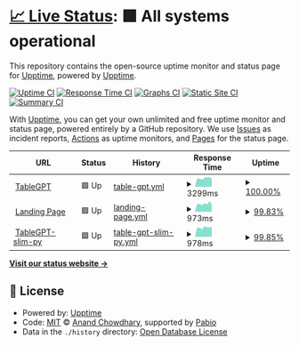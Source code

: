 # [📈 Live Status](https://upptime.github.io/upptime): <!--live status--> **🟩 All systems operational**

This repository contains the open-source uptime monitor and status page for [Upptime](https://upptime.js.org), powered by [Upptime](https://github.com/upptime/upptime).

[![Uptime CI](https://github.com/ZJUICI/tablegpt-upptime/workflows/Uptime%20CI/badge.svg)](https://github.com/ZJUICI/tablegpt-upptime/actions?query=workflow%3A%22Uptime+CI%22)
[![Response Time CI](https://github.com/ZJUICI/tablegpt-upptime/workflows/Response%20Time%20CI/badge.svg)](https://github.com/ZJUICI/tablegpt-upptime/actions?query=workflow%3A%22Response+Time+CI%22)
[![Graphs CI](https://github.com/ZJUICI/tablegpt-upptime/workflows/Graphs%20CI/badge.svg)](https://github.com/ZJUICI/tablegpt-upptime/actions?query=workflow%3A%22Graphs+CI%22)
[![Static Site CI](https://github.com/ZJUICI/tablegpt-upptime/workflows/Static%20Site%20CI/badge.svg)](https://github.com/ZJUICI/tablegpt-upptime/actions?query=workflow%3A%22Static+Site+CI%22)
[![Summary CI](https://github.com/ZJUICI/tablegpt-upptime/workflows/Summary%20CI/badge.svg)](https://github.com/ZJUICI/tablegpt-upptime/actions?query=workflow%3A%22Summary+CI%22)

With [Upptime](https://upptime.js.org), you can get your own unlimited and free uptime monitor and status page, powered entirely by a GitHub repository. We use [Issues](https://github.com/upptime/upptime/issues) as incident reports, [Actions](https://github.com/ZJUICI/tablegpt-upptime/actions) as uptime monitors, and [Pages](https://upptime.github.io/upptime) for the status page.

<!--start: status pages-->
<!-- This summary is generated by Upptime (https://github.com/upptime/upptime) -->
<!-- Do not edit this manually, your changes will be overwritten -->
<!-- prettier-ignore -->
| URL | Status | History | Response Time | Uptime |
| --- | ------ | ------- | ------------- | ------ |
| <img alt="" src="https://icons.duckduckgo.com/ip3/tablegpt.zjuici.com.ico" height="13"> [TableGPT](https://tablegpt.zjuici.com) | 🟩 Up | [table-gpt.yml](https://github.com/ZJUICI/tablegpt-uptime/commits/HEAD/history/table-gpt.yml) | <details><summary><img alt="Response time graph" src="./graphs/table-gpt/response-time-week.png" height="20"> 3299ms</summary><br><a href="https://ZJUICI.github.io/tablegpt-uptime/history/table-gpt"><img alt="Response time 2343" src="https://img.shields.io/endpoint?url=https%3A%2F%2Fraw.githubusercontent.com%2FZJUICI%2Ftablegpt-uptime%2FHEAD%2Fapi%2Ftable-gpt%2Fresponse-time.json"></a><br><a href="https://ZJUICI.github.io/tablegpt-uptime/history/table-gpt"><img alt="24-hour response time 7475" src="https://img.shields.io/endpoint?url=https%3A%2F%2Fraw.githubusercontent.com%2FZJUICI%2Ftablegpt-uptime%2FHEAD%2Fapi%2Ftable-gpt%2Fresponse-time-day.json"></a><br><a href="https://ZJUICI.github.io/tablegpt-uptime/history/table-gpt"><img alt="7-day response time 3299" src="https://img.shields.io/endpoint?url=https%3A%2F%2Fraw.githubusercontent.com%2FZJUICI%2Ftablegpt-uptime%2FHEAD%2Fapi%2Ftable-gpt%2Fresponse-time-week.json"></a><br><a href="https://ZJUICI.github.io/tablegpt-uptime/history/table-gpt"><img alt="30-day response time 2690" src="https://img.shields.io/endpoint?url=https%3A%2F%2Fraw.githubusercontent.com%2FZJUICI%2Ftablegpt-uptime%2FHEAD%2Fapi%2Ftable-gpt%2Fresponse-time-month.json"></a><br><a href="https://ZJUICI.github.io/tablegpt-uptime/history/table-gpt"><img alt="1-year response time 2343" src="https://img.shields.io/endpoint?url=https%3A%2F%2Fraw.githubusercontent.com%2FZJUICI%2Ftablegpt-uptime%2FHEAD%2Fapi%2Ftable-gpt%2Fresponse-time-year.json"></a></details> | <details><summary><a href="https://ZJUICI.github.io/tablegpt-uptime/history/table-gpt">100.00%</a></summary><a href="https://ZJUICI.github.io/tablegpt-uptime/history/table-gpt"><img alt="All-time uptime 99.66%" src="https://img.shields.io/endpoint?url=https%3A%2F%2Fraw.githubusercontent.com%2FZJUICI%2Ftablegpt-uptime%2FHEAD%2Fapi%2Ftable-gpt%2Fuptime.json"></a><br><a href="https://ZJUICI.github.io/tablegpt-uptime/history/table-gpt"><img alt="24-hour uptime 100.00%" src="https://img.shields.io/endpoint?url=https%3A%2F%2Fraw.githubusercontent.com%2FZJUICI%2Ftablegpt-uptime%2FHEAD%2Fapi%2Ftable-gpt%2Fuptime-day.json"></a><br><a href="https://ZJUICI.github.io/tablegpt-uptime/history/table-gpt"><img alt="7-day uptime 100.00%" src="https://img.shields.io/endpoint?url=https%3A%2F%2Fraw.githubusercontent.com%2FZJUICI%2Ftablegpt-uptime%2FHEAD%2Fapi%2Ftable-gpt%2Fuptime-week.json"></a><br><a href="https://ZJUICI.github.io/tablegpt-uptime/history/table-gpt"><img alt="30-day uptime 99.59%" src="https://img.shields.io/endpoint?url=https%3A%2F%2Fraw.githubusercontent.com%2FZJUICI%2Ftablegpt-uptime%2FHEAD%2Fapi%2Ftable-gpt%2Fuptime-month.json"></a><br><a href="https://ZJUICI.github.io/tablegpt-uptime/history/table-gpt"><img alt="1-year uptime 99.66%" src="https://img.shields.io/endpoint?url=https%3A%2F%2Fraw.githubusercontent.com%2FZJUICI%2Ftablegpt-uptime%2FHEAD%2Fapi%2Ftable-gpt%2Fuptime-year.json"></a></details>
| <img alt="" src="https://icons.duckduckgo.com/ip3/welcome.tablegpt.zjuici.com.ico" height="13"> [Landing Page](https://welcome.tablegpt.zjuici.com/) | 🟩 Up | [landing-page.yml](https://github.com/ZJUICI/tablegpt-uptime/commits/HEAD/history/landing-page.yml) | <details><summary><img alt="Response time graph" src="./graphs/landing-page/response-time-week.png" height="20"> 973ms</summary><br><a href="https://ZJUICI.github.io/tablegpt-uptime/history/landing-page"><img alt="Response time 976" src="https://img.shields.io/endpoint?url=https%3A%2F%2Fraw.githubusercontent.com%2FZJUICI%2Ftablegpt-uptime%2FHEAD%2Fapi%2Flanding-page%2Fresponse-time.json"></a><br><a href="https://ZJUICI.github.io/tablegpt-uptime/history/landing-page"><img alt="24-hour response time 913" src="https://img.shields.io/endpoint?url=https%3A%2F%2Fraw.githubusercontent.com%2FZJUICI%2Ftablegpt-uptime%2FHEAD%2Fapi%2Flanding-page%2Fresponse-time-day.json"></a><br><a href="https://ZJUICI.github.io/tablegpt-uptime/history/landing-page"><img alt="7-day response time 973" src="https://img.shields.io/endpoint?url=https%3A%2F%2Fraw.githubusercontent.com%2FZJUICI%2Ftablegpt-uptime%2FHEAD%2Fapi%2Flanding-page%2Fresponse-time-week.json"></a><br><a href="https://ZJUICI.github.io/tablegpt-uptime/history/landing-page"><img alt="30-day response time 1023" src="https://img.shields.io/endpoint?url=https%3A%2F%2Fraw.githubusercontent.com%2FZJUICI%2Ftablegpt-uptime%2FHEAD%2Fapi%2Flanding-page%2Fresponse-time-month.json"></a><br><a href="https://ZJUICI.github.io/tablegpt-uptime/history/landing-page"><img alt="1-year response time 976" src="https://img.shields.io/endpoint?url=https%3A%2F%2Fraw.githubusercontent.com%2FZJUICI%2Ftablegpt-uptime%2FHEAD%2Fapi%2Flanding-page%2Fresponse-time-year.json"></a></details> | <details><summary><a href="https://ZJUICI.github.io/tablegpt-uptime/history/landing-page">99.83%</a></summary><a href="https://ZJUICI.github.io/tablegpt-uptime/history/landing-page"><img alt="All-time uptime 98.89%" src="https://img.shields.io/endpoint?url=https%3A%2F%2Fraw.githubusercontent.com%2FZJUICI%2Ftablegpt-uptime%2FHEAD%2Fapi%2Flanding-page%2Fuptime.json"></a><br><a href="https://ZJUICI.github.io/tablegpt-uptime/history/landing-page"><img alt="24-hour uptime 98.83%" src="https://img.shields.io/endpoint?url=https%3A%2F%2Fraw.githubusercontent.com%2FZJUICI%2Ftablegpt-uptime%2FHEAD%2Fapi%2Flanding-page%2Fuptime-day.json"></a><br><a href="https://ZJUICI.github.io/tablegpt-uptime/history/landing-page"><img alt="7-day uptime 99.83%" src="https://img.shields.io/endpoint?url=https%3A%2F%2Fraw.githubusercontent.com%2FZJUICI%2Ftablegpt-uptime%2FHEAD%2Fapi%2Flanding-page%2Fuptime-week.json"></a><br><a href="https://ZJUICI.github.io/tablegpt-uptime/history/landing-page"><img alt="30-day uptime 99.86%" src="https://img.shields.io/endpoint?url=https%3A%2F%2Fraw.githubusercontent.com%2FZJUICI%2Ftablegpt-uptime%2FHEAD%2Fapi%2Flanding-page%2Fuptime-month.json"></a><br><a href="https://ZJUICI.github.io/tablegpt-uptime/history/landing-page"><img alt="1-year uptime 98.89%" src="https://img.shields.io/endpoint?url=https%3A%2F%2Fraw.githubusercontent.com%2FZJUICI%2Ftablegpt-uptime%2FHEAD%2Fapi%2Flanding-page%2Fuptime-year.json"></a></details>
| <img alt="" src="https://icons.duckduckgo.com/ip3/py-slim.tablegpt.zjuici.com.ico" height="13"> [TableGPT-slim-py](https://py-slim.tablegpt.zjuici.com) | 🟩 Up | [table-gpt-slim-py.yml](https://github.com/ZJUICI/tablegpt-uptime/commits/HEAD/history/table-gpt-slim-py.yml) | <details><summary><img alt="Response time graph" src="./graphs/table-gpt-slim-py/response-time-week.png" height="20"> 978ms</summary><br><a href="https://ZJUICI.github.io/tablegpt-uptime/history/table-gpt-slim-py"><img alt="Response time 1006" src="https://img.shields.io/endpoint?url=https%3A%2F%2Fraw.githubusercontent.com%2FZJUICI%2Ftablegpt-uptime%2FHEAD%2Fapi%2Ftable-gpt-slim-py%2Fresponse-time.json"></a><br><a href="https://ZJUICI.github.io/tablegpt-uptime/history/table-gpt-slim-py"><img alt="24-hour response time 964" src="https://img.shields.io/endpoint?url=https%3A%2F%2Fraw.githubusercontent.com%2FZJUICI%2Ftablegpt-uptime%2FHEAD%2Fapi%2Ftable-gpt-slim-py%2Fresponse-time-day.json"></a><br><a href="https://ZJUICI.github.io/tablegpt-uptime/history/table-gpt-slim-py"><img alt="7-day response time 978" src="https://img.shields.io/endpoint?url=https%3A%2F%2Fraw.githubusercontent.com%2FZJUICI%2Ftablegpt-uptime%2FHEAD%2Fapi%2Ftable-gpt-slim-py%2Fresponse-time-week.json"></a><br><a href="https://ZJUICI.github.io/tablegpt-uptime/history/table-gpt-slim-py"><img alt="30-day response time 1030" src="https://img.shields.io/endpoint?url=https%3A%2F%2Fraw.githubusercontent.com%2FZJUICI%2Ftablegpt-uptime%2FHEAD%2Fapi%2Ftable-gpt-slim-py%2Fresponse-time-month.json"></a><br><a href="https://ZJUICI.github.io/tablegpt-uptime/history/table-gpt-slim-py"><img alt="1-year response time 1006" src="https://img.shields.io/endpoint?url=https%3A%2F%2Fraw.githubusercontent.com%2FZJUICI%2Ftablegpt-uptime%2FHEAD%2Fapi%2Ftable-gpt-slim-py%2Fresponse-time-year.json"></a></details> | <details><summary><a href="https://ZJUICI.github.io/tablegpt-uptime/history/table-gpt-slim-py">99.85%</a></summary><a href="https://ZJUICI.github.io/tablegpt-uptime/history/table-gpt-slim-py"><img alt="All-time uptime 99.63%" src="https://img.shields.io/endpoint?url=https%3A%2F%2Fraw.githubusercontent.com%2FZJUICI%2Ftablegpt-uptime%2FHEAD%2Fapi%2Ftable-gpt-slim-py%2Fuptime.json"></a><br><a href="https://ZJUICI.github.io/tablegpt-uptime/history/table-gpt-slim-py"><img alt="24-hour uptime 98.94%" src="https://img.shields.io/endpoint?url=https%3A%2F%2Fraw.githubusercontent.com%2FZJUICI%2Ftablegpt-uptime%2FHEAD%2Fapi%2Ftable-gpt-slim-py%2Fuptime-day.json"></a><br><a href="https://ZJUICI.github.io/tablegpt-uptime/history/table-gpt-slim-py"><img alt="7-day uptime 99.85%" src="https://img.shields.io/endpoint?url=https%3A%2F%2Fraw.githubusercontent.com%2FZJUICI%2Ftablegpt-uptime%2FHEAD%2Fapi%2Ftable-gpt-slim-py%2Fuptime-week.json"></a><br><a href="https://ZJUICI.github.io/tablegpt-uptime/history/table-gpt-slim-py"><img alt="30-day uptime 99.62%" src="https://img.shields.io/endpoint?url=https%3A%2F%2Fraw.githubusercontent.com%2FZJUICI%2Ftablegpt-uptime%2FHEAD%2Fapi%2Ftable-gpt-slim-py%2Fuptime-month.json"></a><br><a href="https://ZJUICI.github.io/tablegpt-uptime/history/table-gpt-slim-py"><img alt="1-year uptime 99.63%" src="https://img.shields.io/endpoint?url=https%3A%2F%2Fraw.githubusercontent.com%2FZJUICI%2Ftablegpt-uptime%2FHEAD%2Fapi%2Ftable-gpt-slim-py%2Fuptime-year.json"></a></details>

<!--end: status pages-->

[**Visit our status website →**](https://upptime.github.io/upptime)

## 📄 License

- Powered by: [Upptime](https://github.com/upptime/upptime)
- Code: [MIT](./LICENSE) © [Anand Chowdhary](https://anandchowdhary.com), supported by [Pabio](https://pabio.com)
- Data in the `./history` directory: [Open Database License](https://opendatacommons.org/licenses/odbl/1-0/)
